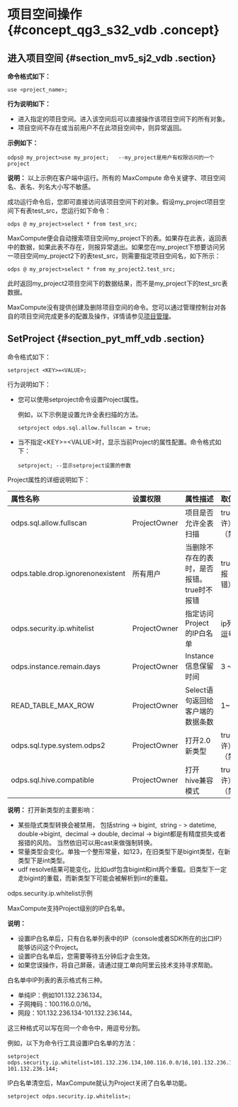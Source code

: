 # 项目空间操作 {#concept_qg3_s32_vdb .concept}

## 进入项目空间 {#section_mv5_sj2_vdb .section}

**命令格式如下：**

```
use <project_name>;
```

**行为说明如下：**

-   进入指定的项目空间。进入该空间后可以直接操作该项目空间下的所有对象。
-   项目空间不存在或当前用户不在此项目空间中，则异常返回。

**示例如下：**

```
odps@ my_project>use my_project;   --my_project是用户有权限访问的一个project
```

**说明：** 以上示例在客户端中运行。所有的 MaxCompute 命令关键字、项目空间名、表名、列名大小写不敏感。

成功运行命令后，您即可直接访问该项目空间下的对象。假设my\_project项目空间下有表test\_src，您运行如下命令：

```
odps @ my_project>select * from test_src;
```

MaxCompute便会自动搜索项目空间my\_project下的表。如果存在此表，返回表中的数据，如果此表不存在，则报异常退出。如果您在my\_project下想要访问另一项目空间my\_project2下的表test\_src，则需要指定项目空间名，如下所示：

```
odps @ my_project>select * from my_project2.test_src;
```

此时返回my\_project2项目空间下的数据结果，而不是my\_project下的test\_src表数据。

MaxCompute没有提供创建及删除项目空间的命令。您可以通过管理控制台对各自的项目空间完成更多的配置及操作，详情请参见[项目管理](https://help.aliyun.com/document_detail/30301.html)。

## SetProject {#section_pyt_mff_vdb .section}

命令格式如下：

```
setproject <KEY>=<VALUE>;
```

行为说明如下：

-   您可以使用setproject命令设置Project属性。

    例如，以下示例是设置允许全表扫描的方法。

    ```
    setproject odps.sql.allow.fullscan = true;
    ```

-   当不指定<KEY\>=<VALUE\>时，显示当前Project的属性配置。命令格式如下：

    ```
    setproject; --显示setproject设置的参数
    ```


Project属性的详细说明如下：

|属性名称|设置权限|属性描述|取值范围|
|:---|:---|:---|:---|
|odps.sql.allow.fullscan|ProjectOwner|项目是否允许全表扫描|true（允许）/false（禁止）|
|odps.table.drop.ignorenonexistent|所有用户|当删除不存在的表时，是否报错。true时不报错|true（不报错）/false|
|odps.security.ip.whitelist|ProjectOwner|指定访问Project的IP白名单|ip列表，逗号分隔|
|odps.instance.remain.days|ProjectOwner|Instance信息保留时间|3 ~ 30|
|READ\_TABLE\_MAX\_ROW|ProjectOwner|Select语句返回给客户端的数据条数|1~10000|
|odps.sql.type.system.odps2|ProjectOwner|打开2.0新类型|true（允许）/false（禁止）|
|odps.sql.hive.compatible|ProjectOwner|打开 hive兼容模式|true（允许）/false（禁止）|

**说明：** 打开新类型的主要影响：

-   某些隐式类型转换会被禁用， 包括string -\> bigint,  string - \> datetime, double-\>bigint,  decimal -\> double, decimal -\> bigint都是有精度损失或者报错的风险。 当然依旧可以用cast来做强制转换。
-   常量类型会变化。单独一个整形常量，如123，在旧类型下是bigint类型，在新类型下是int类型。
-   udf resolve结果可能变化，比如udf包含bigint和int两个重载。旧类型下一定走bigint的重载，而新类型下可能会被解析到int的重载。

odps.security.ip.whitelist示例

MaxCompute支持Project级别的IP白名单。

**说明：** 

-   设置IP白名单后，只有白名单列表中的IP（console或者SDK所在的出口IP）能够访问这个Project。
-   设置IP白名单后，您需要等待五分钟后才会生效。
-   如果您误操作，将自己屏蔽，请通过提工单向阿里云技术支持寻求帮助。

白名单中IP列表的表示格式有三种。

-   单纯IP：例如101.132.236.134。
-   子网掩码：100.116.0.0/16。
-   网段：101.132.236.134-101.132.236.144。

这三种格式可以写在同一个命令中，用逗号分割。

例如，以下为命令行工具设置IP白名单的方法：

```
setproject odps.security.ip.whitelist=101.132.236.134,100.116.0.0/16,101.132.236.134-101.132.236.144;
```

IP白名单清空后，MaxCompute就认为Project关闭了白名单功能。

```
setproject odps.security.ip.whitelist=;
```

